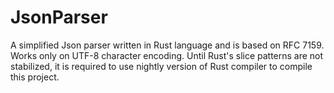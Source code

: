 # JsonParser
A simplified Json parser written in Rust language and is based on RFC 7159. Works only on UTF-8  character encoding. Until Rust's slice patterns are not stabilized, it is required to use nightly version of Rust compiler to compile this project. 
